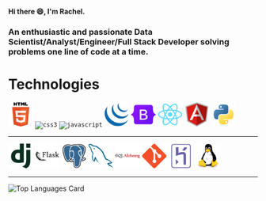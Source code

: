 **Hi there :smile:, I'm Rachel.**

### An enthusiastic and passionate Data Scientist/Analyst/Engineer/Full Stack Developer solving problems one line of code at a time.

# Technologies
<div align="left"> 
<code><img alt="html5" src="https://raw.githubusercontent.com/devicons/devicon/master/icons/html5/html5-original-wordmark.svg" height="50" width="50"/></code>
<code><img alt="css3" src="https://camo.githubusercontent.com/bb5ca54a0645620f2e6db36f3000fa5b7b5c9e95b050fffad280d374e41fd9d8/68747470733a2f2f696d672e69636f6e73382e636f6d2f636f6c6f722f32782f637373332e706e67" height="50" width="50" /></code>
<code><img alt="javascript" src="https://img.icons8.com/color/2x/javascript.png" height="50" width="50" /></code>
<code><img alt="jquery" src="https://github.com/devicons/devicon/blob/master/icons/jquery/jquery-original.svg" height="50" width="50" /></code>
<code><img alt="bootstrap" src="https://github.com/devicons/devicon/blob/master/icons/bootstrap/bootstrap-original.svg" height="50" width="50" /></code>
<code><img alt="react" height="50" width="50" src="https://github.com/devicons/devicon/blob/master/icons/react/react-original.svg"></code>
<code><img alt="angular" src="https://github.com/devicons/devicon/blob/master/icons/angularjs/angularjs-original.svg" height="50" width="50" /></code>
<code><img alt="python" src= "https://raw.githubusercontent.com/devicons/devicon/master/icons/python/python-original.svg" height="50" width="50" /></code>
</div>
<hr></hr>
<div> 
<code><img alt="django" src="https://github.com/devicons/devicon/blob/master/icons/django/django-plain.svg" height="50" width="50" /></code>
<code><img alt="flask" src="https://github.com/devicons/devicon/blob/master/icons/flask/flask-original-wordmark.svg" height="50" width="50" /></code>
<code><img alt="postgresql" src="https://github.com/devicons/devicon/blob/master/icons/postgresql/postgresql-original.svg" height="50" width="50" /></code>
<code><img alt="mysql" src="https://github.com/devicons/devicon/blob/master/icons/mysql/mysql-original.svg" height="50" width="50" /></code>
<code><img alt="sqlalchemy" src="https://github.com/devicons/devicon/blob/master/icons/sqlalchemy/sqlalchemy-original-wordmark.svg" height="50" width="50" /></code>
  <code><img alt="github" height="50" width="50" src="https://github.com/devicons/devicon/blob/master/icons/git/git-original.svg"></code>
  <code><img alt="heroku" height="50" width="50" src="https://github.com/devicons/devicon/blob/master/icons/heroku/heroku-original.svg"></code>
  <code><img alt="linux" height="50" width="50" src="https://github.com/devicons/devicon/blob/master/icons/linux/linux-original.svg"></code>
</div>
  <hr></hr>
  
  



![Top Languages Card](https://github-readme-stats.vercel.app/api/top-langs/?username=Rachelnk&layout=compact&langs_count=8)
